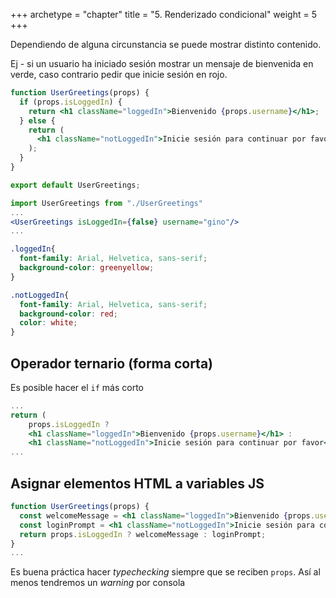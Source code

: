 +++
archetype = "chapter"
title = "5. Renderizado condicional"
weight = 5
+++

Dependiendo de alguna circunstancia se puede mostrar distinto contenido. 

Ej - si un usuario ha iniciado sesión mostrar un mensaje de bienvenida en verde, caso contrario pedir que inicie sesión en rojo.

```jsx {title="UserGreetings.jsx"}
function UserGreetings(props) {
  if (props.isLoggedIn) {
    return <h1 className="loggedIn">Bienvenido {props.username}</h1>;
  } else {
    return (
      <h1 className="notLoggedIn">Inicie sesión para continuar por favor</h1>
    );
  }
}

export default UserGreetings;
```

```jsx {title="App.jsx"}
import UserGreetings from "./UserGreetings"
...
<UserGreetings isLoggedIn={false} username="gino"/>
...
```

```css {title="index.css"}
.loggedIn{
  font-family: Arial, Helvetica, sans-serif;
  background-color: greenyellow;  
}

.notLoggedIn{
  font-family: Arial, Helvetica, sans-serif;
  background-color: red;
  color: white;
}
```

## Operador ternario (forma corta)
Es posible hacer el `if` más corto
```jsx {title="UserGreetings.jsx" hl_lines="3-5"}
...
return (
    props.isLoggedIn ?    
    <h1 className="loggedIn">Bienvenido {props.username}</h1> : 
    <h1 className="notLoggedIn">Inicie sesión para continuar por favor</h1>)
...
```

## Asignar elementos HTML a variables JS
```jsx {title="UserGreetings.jsx" hl_lines="2-3"}
function UserGreetings(props) {
  const welcomeMessage = <h1 className="loggedIn">Bienvenido {props.username}</h1>
  const loginPrompt = <h1 className="notLoggedIn">Inicie sesión para continuar por favor</h1>  
  return props.isLoggedIn ? welcomeMessage : loginPrompt;
}
...
```

Es buena práctica hacer _typechecking_ siempre que se reciben `props`. Así al menos tendremos un _warning_ por consola